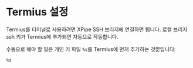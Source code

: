 # Termius 설정

Termius를 터미널로 사용하려면 XPipe SSH 브리지에 연결하면 됩니다. 로컬 브리지 ssh 키가 Termius에 추가되면 자동으로 작동합니다.

수동으로 해야 할 일은 개인 키 파일 `%s`를 Termius에 먼저 추가하는 것뿐입니다:

```
%s
```